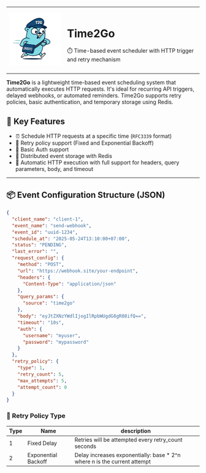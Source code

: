 <table style="border: none;">
   <tr>
      <td width=30%>
         <p align="center">
            <img src="t2g-logo.png" width="200"/>
         </p>
      </td>
      <td>
         <h1 align="left">Time2Go</h1>
         <p align="left">⏱️ Time-based event scheduler with HTTP trigger and retry mechanism</p>
      </td>
   </tr>
</table>

**Time2Go** is a lightweight time-based event scheduling system that automatically executes HTTP requests. It's ideal for recurring API triggers, delayed webhooks, or automated reminders. Time2Go supports retry policies, basic authentication, and temporary storage using Redis.

## 🚀 Key Features

- ⏰ Schedule HTTP requests at a specific time (`RFC3339` format)
- 🔁 Retry policy support (Fixed and Exponential Backoff)
- 🔐 Basic Auth support
- 💾 Distributed event storage with Redis
- 📡 Automatic HTTP execution with full support for headers, query parameters, body, and timeout

---

## 📦 Event Configuration Structure (JSON)

```json
{
  "client_name": "client-1",
  "event_name": "send-webhook",
  "event_id": "uuid-1234",
  "schedule_at": "2025-05-24T13:10:00+07:00",
  "status": "PENDING",
  "last_error": "",
  "request_config": {
    "method": "POST",
    "url": "https://webhook.site/your-endpoint",
    "headers": {
      "Content-Type": "application/json"
    },
    "query_params": {
      "source": "time2go"
    },
    "body": "eyJtZXNzYWdlIjogIlRpbWUgdG8gR08ifQ==",
    "timeout": "10s",
    "auth": {
      "username": "myuser",
      "password": "mypassword"
    }
  },
  "retry_policy": {
    "type": 1,
    "retry_count": 5,
    "max_attempts": 5,
    "attempt_count": 0
  }
}
```

### 🔁 Retry Policy Type

| Type | Name                | description                                                               |
| ---- | ------------------- | ------------------------------------------------------------------------- |
| 1    | Fixed Delay         | Retries will be attempted every retry_count seconds                       |
| 2    | Exponential Backoff | Delay increases exponentially: base \* 2^n where n is the current attempt |
